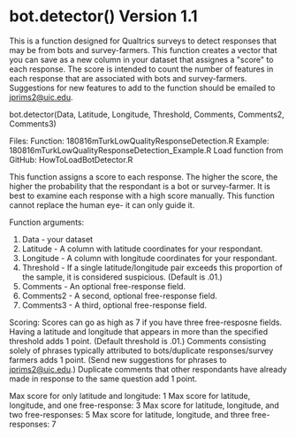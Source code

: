 # bot.detector() Version 1.1
This is a function designed for Qualtrics surveys to detect responses that may be from bots and survey-farmers.
This function creates a vector that you can save as a new column in your dataset that assignes a "score" to each response. 
The score is intended to count the number of features in each response that are associated with bots and survey-farmers. 
Suggestions for new features to add to the function should be emailed to jprims2@uic.edu.

bot.detector(Data, Latitude, Longitude, Threshold, Comments, Comments2, Comments3)

Files: 
  Function: 180816mTurkLowQualityResponseDetection.R
  Example: 180816mTurkLowQualityResponseDetection_Example.R
  Load function from GitHub: HowToLoadBotDetector.R
  
This function assigns a score to each response. The higher the score, the higher the probability that the respondant is a bot or survey-farmer. 
It is best to examine each response with a high score manually. This function cannot replace the human eye- it can only guide it. 

Function arguments: 
  1. Data - your dataset
  2. Latitude - A column with latitude coordinates for your respondant. 
  3. Longitude - A column with longitude coordinates for your respondant. 
  4. Threshold -  If a single latitude/longitude pair exceeds this proportion of the sample, it is considered suspicious. (Default is .01.)
  5. Comments - An optional free-response field. 
  6. Comments2 - A second, optional free-response field. 
  7. Comments3 - A third, optional free-response field. 

Scoring: 
  Scores can go as high as 7 if you have three free-resposne fields. 
  Having a latitude and longitude that appears in more than the specified threshold adds 1 point. (Default threshold is .01.)
  Comments consisting solely of phrases typically attributed to bots/duplicate responses/survey farmers adds 1 point. (Send new suggestions for phrases to jprims2@uic.edu.)
  Duplicate comments that other respondants have already made in response to the same question add 1 point. 
  
  Max score for only latitude and longitude: 1
  Max score for latitude, longitude, and one free-response: 3
  Max score for latitude, longitude, and two free-responses: 5
  Max score for latitude, longitude, and three free-responses: 7
